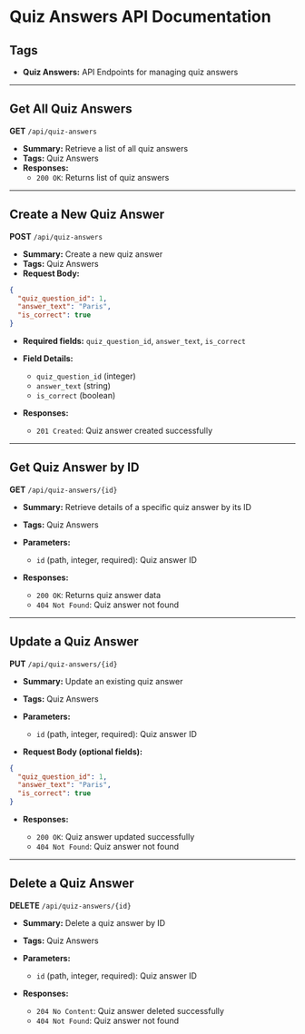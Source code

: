 # Quiz Answers API Documentation

## Tags

- **Quiz Answers:** API Endpoints for managing quiz answers

---

## Get All Quiz Answers

**GET** `/api/quiz-answers`

- **Summary:** Retrieve a list of all quiz answers
- **Tags:** Quiz Answers
- **Responses:**
  - `200 OK`: Returns list of quiz answers

---

## Create a New Quiz Answer

**POST** `/api/quiz-answers`

- **Summary:** Create a new quiz answer
- **Tags:** Quiz Answers
- **Request Body:**

```json
{
  "quiz_question_id": 1,
  "answer_text": "Paris",
  "is_correct": true
}
````

* **Required fields:** `quiz_question_id`, `answer_text`, `is_correct`
* **Field Details:**

  * `quiz_question_id` (integer)
  * `answer_text` (string)
  * `is_correct` (boolean)
* **Responses:**

  * `201 Created`: Quiz answer created successfully

---

## Get Quiz Answer by ID

**GET** `/api/quiz-answers/{id}`

* **Summary:** Retrieve details of a specific quiz answer by its ID
* **Tags:** Quiz Answers
* **Parameters:**

  * `id` (path, integer, required): Quiz answer ID
* **Responses:**

  * `200 OK`: Returns quiz answer data
  * `404 Not Found`: Quiz answer not found

---

## Update a Quiz Answer

**PUT** `/api/quiz-answers/{id}`

* **Summary:** Update an existing quiz answer
* **Tags:** Quiz Answers
* **Parameters:**

  * `id` (path, integer, required): Quiz answer ID
* **Request Body (optional fields):**

```json
{
  "quiz_question_id": 1,
  "answer_text": "Paris",
  "is_correct": true
}
```

* **Responses:**

  * `200 OK`: Quiz answer updated successfully
  * `404 Not Found`: Quiz answer not found

---

## Delete a Quiz Answer

**DELETE** `/api/quiz-answers/{id}`

* **Summary:** Delete a quiz answer by ID
* **Tags:** Quiz Answers
* **Parameters:**

  * `id` (path, integer, required): Quiz answer ID
* **Responses:**

  * `204 No Content`: Quiz answer deleted successfully
  * `404 Not Found`: Quiz answer not found

```
```
